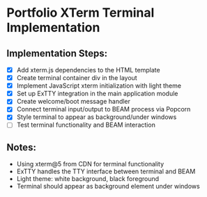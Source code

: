# Portfolio XTerm Terminal Implementation

## Implementation Steps:

- [x] Add xterm.js dependencies to the HTML template
- [x] Create terminal container div in the layout
- [x] Implement JavaScript xterm initialization with light theme
- [x] Set up ExTTY integration in the main application module
- [x] Create welcome/boot message handler
- [x] Connect terminal input/output to BEAM process via Popcorn
- [x] Style terminal to appear as background/under windows
- [ ] Test terminal functionality and BEAM interaction

## Notes:
- Using xterm@5 from CDN for terminal functionality
- ExTTY handles the TTY interface between terminal and BEAM
- Light theme: white background, black foreground
- Terminal should appear as background element under windows